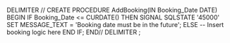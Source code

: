 DELIMITER //
CREATE PROCEDURE AddBooking(IN Booking_Date DATE)
BEGIN
    IF Booking_Date <= CURDATE() THEN
        SIGNAL SQLSTATE '45000' SET MESSAGE_TEXT = 'Booking date must be in the future';
    ELSE
        -- Insert booking logic here
    END IF;
END//
DELIMITER ;